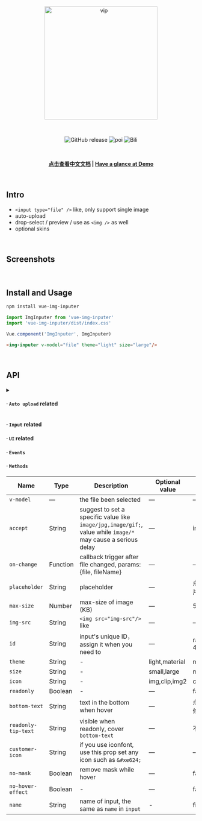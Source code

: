 <br>

<p align="center">
  <img width="300px" src="./src/assets/vip-logo.png" alt="vip" />
</p>
<br>

<p align="center">
  <img alt="GitHub release" src="https://img.shields.io/badge/release-v2.0.0-orange.svg?style=for-the-badge"/>
  <img alt="poi" src="https://img.shields.io/badge/poi-10-green.svg?style=for-the-badge"/>
  <img alt="Bili" src="https://img.shields.io/badge/bili-3-blue.svg?style=for-the-badge"/>
</p>

<br>

<p align="center">
  <b>
    <a href="https://github.com/waynecz/vue-img-inputer/blob/master/README-CN.MD">点击查看中文文档</a>
    |
    <a href="http://waynecz.github.io/VueImgInputer/index.html">Have a glance at Demo</a>
  </b>
</p>

<br>

## Intro

- `<input type="file" />` like, only support single image
- auto-upload
- drop-select / preview / use as `<img />` as well
- optional skins

<br>

## Screenshots

<br>

## Install and Usage

```bash
npm install vue-img-inputer
```

```javascript
import ImgInputer from 'vue-img-inputer'
import 'vue-img-inputer/dist/index.css'

Vue.component('ImgInputer', ImgInputer)
```

```html
<img-inputer v-model="file" theme="light" size="large"/>
```

<br>

## API

<details><summary><h4>∙ <code>Auto upload</code> related</h4></summary>
<br>

1.  **`auto-uoload`**: Boolean  
    set to enable auto-upload

2.  **`action`**: String  
    upload request URL

3.  **`upload-key`**: String  
    **default**: `'file'`  
    key name in form-data

4.  **`extra-data`**: Object  
    extra data append in request's form-data

5.  **`headers`**: Object  
    set additional headers of request

6.  **`with-cookie`**: Boolean  
    whether cookies will send

7.  **`on-start`**: Function  
    **params**: func(file)  
    hook function when upload start

8.  **`on-progress`**: Function  
    **params**: func(event, file)  
    hook function when uploading, get progress by `event.percent`

9.  **`on-success`**: Function  
    **params**: func(res, file)  
    hook function when upload success, `res` is response from server

10. **`on-error`**: Function  
    **params**: func(err, file)  
    hook function when upload failed

<br/>
</details>

#### ∙ `Input` related

#### ∙ `UI` related

#### ∙ `Events`

#### ∙ `Methods`

| Name                | Type     | Description                                                                                                  | Optional value | Default                   |
| ------------------- | -------- | ------------------------------------------------------------------------------------------------------------ | -------------- | ------------------------- |
| `v-model`           | —        | the file been selected                                                                                       | —              | —                         |
| `accept`            | String   | suggest to set a specific value like `image/jpg,image/gif;`, value while `image/*` may cause a serious delay | —              | image/\*,video/\*;        |
| `on-change`         | Function | callback trigger after file changed, params: {file, fileName}                                                | —              | —                         |
| `placeholder`       | String   | placeholder                                                                                                  | —              | 点击或拖拽选择图片        |
| `max-size`          | Number   | max-size of image (KB)                                                                                       | —              | 5120                      |
| `img-src`           | String   | `<img src="img-src"/>` like                                                                                  | —              | —                         |
| `id`                | String   | input's unique ID，assign it when you need to                                                                | —              | random string in 4 length |
| `theme`             | String   | -                                                                                                            | light,material | material                  |
| `size`              | String   | -                                                                                                            | small,large    | normal                    |
| `icon`              | String   | -                                                                                                            | img,clip,img2  | clip                      |
| `readonly`          | Boolean  | -                                                                                                            | —              | false                     |
| `bottom-text`       | String   | text in the bottom when hover                                                                                | —              | 点击或拖拽图片以修改      |
| `readonly-tip-text` | String   | visible when readonly, cover `bottom-text`                                                                   | —              | 不可更改                  |
| `customer-icon`     | String   | if you use iconfont, use this prop set any icon such as `&#xe624;`                                           | —              | —                         |
| `no-mask`           | Boolean  | remove mask while hover                                                                                      | —              | false                     |
| `no-hover-effect`   | Boolean  | -                                                                                                            | —              | false                     |
| `name`              | String   | name of input, the same as `name` in `input`                                                                 | -              | file                      |
